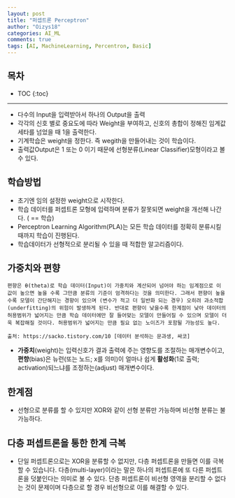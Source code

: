 ```yaml
---
layout: post
title: "퍼셉트론 Perceptron"
author: "Oizys18"
categories: AI_ML
comments: true
tags: [AI, MachineLearning, Percentron, Basic]
---
```

## 목차
* TOC
{:toc}
* * *


- 다수의 Input을 입력받아서 하나의 Output을 출력 
- 각각의 신호 별로 중요도에 따라 Weight을 부여하고, 신호의 총합이 정해진 임계값 세타를 넘었을 때 1을 출력한다.
- 기계학습은 weight을 정한다. 즉 wegith을 만들어내는 것이 학습이다.
-  출력값Output은 1 또는 0 이기 때문에 선형분류(Linear Classifier)모형이라고 볼 수 있다.

## 학습방법

- 초기엔 임의 설정한 weight으로 시작한다.
- 학습 데이터를 퍼셉트론 모형에 입력하며 분류가 잘못되면 weight을 개선해 나간다. ( == 학습)
- Perceptron Learning Algorithm(PLA)는 모든 학습 데이터를 정확히 분류시킬 때까지 학습이 진행된다.
- 학습데이터가 선형적으로 분리될 수 있을 때 적합한 알고리즘이다.

## 가중치와 편향

```
편향은 θ(theta)로 학습 데이터(Input)이 가중치와 계산되어 넘어야 하는 임계점으로 이 값이 높으면 높을 수록 그만큼 분류의 기준이 엄격하다는 것을 의미한다. 그래서 편향이 높을 수록 모델이 간단해지는 경향이 있으며 (변수가 적고 더 일반화 되는 경우) 오히려 과소적합(underfitting)의 위험이 발생하게 된다. 반대로 편향이 낮을수록 한계점이 낮아 데이터의 허용범위가 넓어지는 만큼 학습 데이터에만 잘 들어맞는 모델이 만들어질 수 있으며 모델이 더욱 복잡해질 것이다. 허용범위가 넓어지는 만큼 필요 없는 노이즈가 포함될 가능성도 높다.

출처: https://sacko.tistory.com/10 [데이터 분석하는 문과생, 싸코]
```

- **가중치**(weight)는 입력신호가 결과 출력에 주는 영향도를 조절하는 매개변수이고, **편향**(bias)은 뉴런(또는 노드; x를 의미)이 얼마나 쉽게 **활성화**(1로 출력; activation)되느냐를 조정하는(adjust) 매개변수이다.

## 한계점

- 선형으로 분류를 할 수 있지만 XOR와 같이 선형 분류만 가능하며 비선형 분류는 불가능하다.

## 다층 퍼셉트론을 통한 한계 극복

- 단일 퍼셉트론으로는 XOR을 분류할 수 없지만, 다층 퍼셉트론을 만들면 이를 극복할 수 있습니다. 다층(multi-layer)이라는 말은 하나의 퍼셉트론에 또 다른 퍼셉트론을 덧붙인다는 의미로 볼 수 있다. 단층 퍼셉트론이 비선형 영역을 분리할 수 없다는 것이 문제이며 다층으로 할 경우 비선형으로 이를 해결할 수 있다.

  